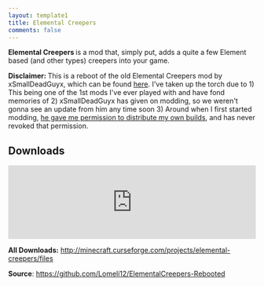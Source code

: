 ```yaml
---
layout: template1
title: Elemental Creepers
comments: false
---
```


<p><strong>Elemental Creepers </strong>is a mod that, simply put, adds a quite a few Element based (and other types) creepers into your game.</p>

<p></p>

<p><strong>Disclaimer: </strong>This is a reboot of the old Elemental Creepers mod by xSmallDeadGuyx, which can be found <a href="http://www.minecraftforum.net/topic/498342-151-elemental-creepers-v321-daawwwwwww/" target="_blank">here</a>. I've taken up the torch due to 1) This being one of the 1st mods I've ever played with and have fond memories of 2) xSmallDeadGuyx has given on modding, so we weren't gonna see an update from him any time soon 3) Around when I first started modding, <a href="{{ site.baseurl }}/assets/img/temporarily in charge.PNG" target="_blank">he gave me permission to distribute my own builds</a>, and has never revoked that permission.</p>

<p></p>

<h2>Downloads</h2>

<p><iframe src="https://widget.mcf.li/mc-mods/minecraft/elemental-creepers" style="border: none;" width="100%"></iframe></p>

<p><strong>All Downloads:</strong> <a href="http://minecraft.curseforge.com/projects/elemental-creepers/files" target="_blank">http://minecraft.curseforge.com/projects/elemental-creepers/files</a></p>

<p><strong>Source</strong>: <a href="https://github.com/Lomeli12/ElementalCreepers-Rebooted" target="_blank">https://github.com/Lomeli12/ElementalCreepers-Rebooted</a></p>
